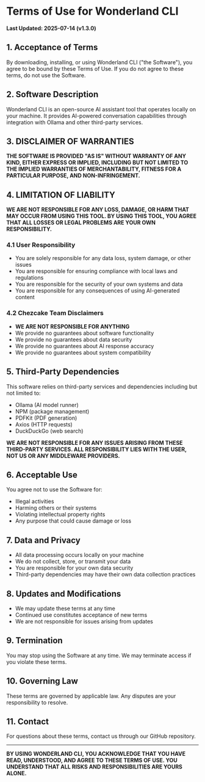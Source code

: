 # Terms of Use for Wonderland CLI

**Last Updated: 2025-07-14 (v1.3.0)**

## 1. Acceptance of Terms

By downloading, installing, or using Wonderland CLI ("the Software"), you agree to be bound by these Terms of Use. If you do not agree to these terms, do not use the Software.

## 2. Software Description

Wonderland CLI is an open-source AI assistant tool that operates locally on your machine. It provides AI-powered conversation capabilities through integration with Ollama and other third-party services.

## 3. DISCLAIMER OF WARRANTIES

**THE SOFTWARE IS PROVIDED "AS IS" WITHOUT WARRANTY OF ANY KIND, EITHER EXPRESS OR IMPLIED, INCLUDING BUT NOT LIMITED TO THE IMPLIED WARRANTIES OF MERCHANTABILITY, FITNESS FOR A PARTICULAR PURPOSE, AND NON-INFRINGEMENT.**

## 4. LIMITATION OF LIABILITY

**WE ARE NOT RESPONSIBLE FOR ANY LOSS, DAMAGE, OR HARM THAT MAY OCCUR FROM USING THIS TOOL. BY USING THIS TOOL, YOU AGREE THAT ALL LOSSES OR LEGAL PROBLEMS ARE YOUR OWN RESPONSIBILITY.**

### 4.1 User Responsibility
- You are solely responsible for any data loss, system damage, or other issues
- You are responsible for ensuring compliance with local laws and regulations
- You are responsible for the security of your own systems and data
- You are responsible for any consequences of using AI-generated content

### 4.2 Chezcake Team Disclaimers
- **WE ARE NOT RESPONSIBLE FOR ANYTHING**
- We provide no guarantees about software functionality
- We provide no guarantees about data security
- We provide no guarantees about AI response accuracy
- We provide no guarantees about system compatibility

## 5. Third-Party Dependencies

This software relies on third-party services and dependencies including but not limited to:
- Ollama (AI model runner)
- NPM (package management)
- PDFKit (PDF generation)
- Axios (HTTP requests)
- DuckDuckGo (web search)

**WE ARE NOT RESPONSIBLE FOR ANY ISSUES ARISING FROM THESE THIRD-PARTY SERVICES. ALL RESPONSIBILITY LIES WITH THE USER, NOT US OR ANY MIDDLEWARE PROVIDERS.**

## 6. Acceptable Use

You agree not to use the Software for:
- Illegal activities
- Harming others or their systems
- Violating intellectual property rights
- Any purpose that could cause damage or loss

## 7. Data and Privacy

- All data processing occurs locally on your machine
- We do not collect, store, or transmit your data
- You are responsible for your own data security
- Third-party dependencies may have their own data collection practices

## 8. Updates and Modifications

- We may update these terms at any time
- Continued use constitutes acceptance of new terms
- We are not responsible for issues arising from updates

## 9. Termination

You may stop using the Software at any time. We may terminate access if you violate these terms.

## 10. Governing Law

These terms are governed by applicable law. Any disputes are your responsibility to resolve.

## 11. Contact

For questions about these terms, contact us through our GitHub repository.

---

**BY USING WONDERLAND CLI, YOU ACKNOWLEDGE THAT YOU HAVE READ, UNDERSTOOD, AND AGREE TO THESE TERMS OF USE. YOU UNDERSTAND THAT ALL RISKS AND RESPONSIBILITIES ARE YOURS ALONE.** 